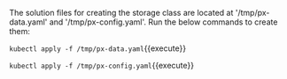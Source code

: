 The solution files for creating the storage class are located at '/tmp/px-data.yaml' and '/tmp/px-config.yaml'. Run the below commands to create them:


`kubectl apply -f /tmp/px-data.yaml`{{execute}}


`kubectl apply -f /tmp/px-config.yaml`{{execute}}
